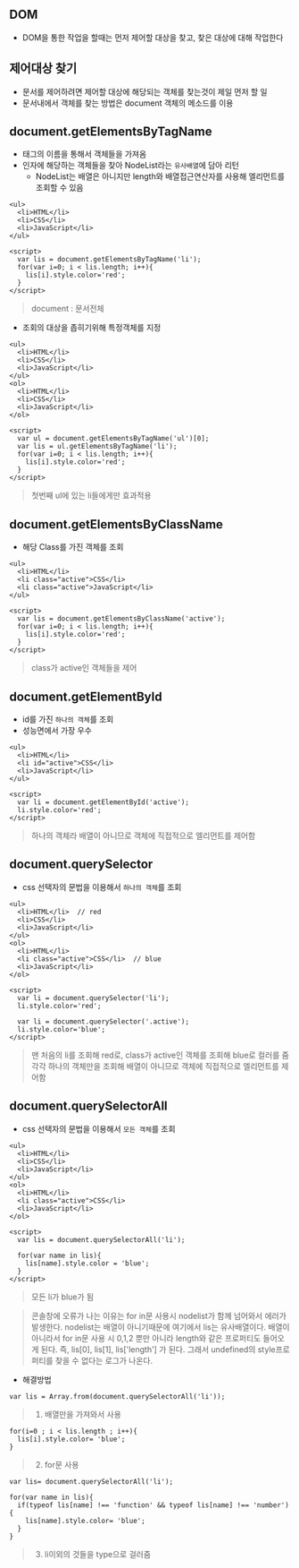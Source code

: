 ## DOM
- DOM을 통한 작업을 할때는 먼저 제어할 대상을 찾고, 찾은 대상에 대해 작업한다


## 제어대상 찾기
- 문서를 제어하려면 제어할 대상에 해당되는 객체를 찾는것이 제일 먼저 할 일
- 문서내에서 객체를 찾는 방법은 document 객체의 메소드를 이용


## document.getElementsByTagName
- 태그의 이름을 통해서 객체들을 가져옴
- 인자에 해당하는 객체들을 찾아 NodeList라는 `유사배열`에 담아 리턴
  - NodeList는 배열은 아니지만 length와 배열접근연산자를 사용해 엘리먼트를 조회할 수 있음
```
<ul>
  <li>HTML</li>
  <li>CSS</li>
  <li>JavaScript</li>
</ul>

<script>
  var lis = document.getElementsByTagName('li');
  for(var i=0; i < lis.length; i++){
    lis[i].style.color='red';   
  }
</script>
```
> document : 문서전체

- 조회의 대상을 좁히기위해 특정객체를 지정
```
<ul>
  <li>HTML</li>
  <li>CSS</li>
  <li>JavaScript</li>
</ul>
<ol>
  <li>HTML</li>
  <li>CSS</li>
  <li>JavaScript</li>
</ol>

<script>
  var ul = document.getElementsByTagName('ul')[0];
  var lis = ul.getElementsByTagName('li');
  for(var i=0; i < lis.length; i++){
    lis[i].style.color='red';   
  }
</script>
```
> 첫번째 ul에 있는 li들에게만 효과적용


## document.getElementsByClassName
- 해당 Class를 가진 객체를 조회
```
<ul>
  <li>HTML</li>
  <li class="active">CSS</li>
  <li class="active">JavaScript</li>
</ul>

<script>
  var lis = document.getElementsByClassName('active');
  for(var i=0; i < lis.length; i++){
    lis[i].style.color='red';   
  }
</script>
```
> class가 active인 객체들을 제어


## document.getElementById
- id를 가진 `하나의 객체`를 조회
- 성능면에서 가장 우수
```
<ul>
  <li>HTML</li>
  <li id="active">CSS</li>
  <li>JavaScript</li>
</ul>

<script>
  var li = document.getElementById('active');
  li.style.color='red';
</script>
```
> 하나의 객체라 배열이 아니므로 객체에 직접적으로 엘리먼트를 제어함


## document.querySelector
- css 선택자의 문법을 이용해서 `하나의 객체`를 조회
```
<ul>
  <li>HTML</li>  // red
  <li>CSS</li>
  <li>JavaScript</li>
</ul>
<ol>
  <li>HTML</li>
  <li class="active">CSS</li>  // blue
  <li>JavaScript</li>
</ol>

<script>
  var li = document.querySelector('li');
  li.style.color='red';
 
  var li = document.querySelector('.active');
  li.style.color='blue';
</script>
```
> 맨 처음의 li를 조회해 red로, class가 active인 객체를 조회해 blue로 컬러를 줌<br/>각각 하나의 객체만을 조회해 배열이 아니므로 객체에 직접적으로 엘리먼트를 제어함


## document.querySelectorAll
- css 선택자의 문법을 이용해서 `모든 객체`를 조회
```
<ul>
  <li>HTML</li>
  <li>CSS</li>
  <li>JavaScript</li>
</ul>
<ol>
  <li>HTML</li>
  <li class="active">CSS</li>
  <li>JavaScript</li>
</ol>

<script>
  var lis = document.querySelectorAll('li');
  
  for(var name in lis){
    lis[name].style.color = 'blue';
  }
</script>
```
> 모든 li가 blue가 됨

> 콘솔창에 오류가 나는 이유는 for in문 사용시 nodelist가 함께 넘어와서 에러가 발생한다. nodelist는 배열이 아니기때문에 여기에서 lis는 유사배열이다. 배열이 아니라서 for in문 사용 시 0,1,2 뿐만 아니라 length와 같은 프로퍼티도 들어오게 된다. 즉, lis[0], lis[1], lis['length'] 가 된다. 그래서 undefined의 style프로퍼티를 찾을 수 없다는 로그가 나온다.

- 해결방법
```
var lis = Array.from(document.querySelectorAll('li'));
```
> 1. 배열만을 가져와서 사용

```
for(i=0 ; i < lis.length ; i++){
  lis[i].style.color= 'blue';
}
```
> 2. for문 사용

```
var lis= document.querySelectorAll('li');

for(var name in lis){
  if(typeof lis[name] !== 'function' && typeof lis[name] !== 'number'){
    lis[name].style.color= 'blue';
  }
}
```
> 3. li이외의 것들을 type으로 걸러줌
